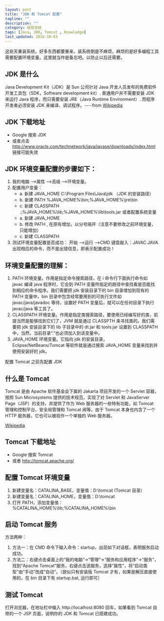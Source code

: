 ```yaml
---
layout: post
title: "JDK 和 Tomcat 配置"
tagline: ""
description: ""
category: 经验总结
tags: [Java, JDK, Tomcat , Knowledge]
last_updated: 2016-10-03
---
```



这些天重装系统，好多东西都要重来，装系统倒是不麻烦，麻烦的是好多编程工具需要配置环境变量。这里就当作是备忘吧。以防止以后还需要。

## JDK 是什么
Java Development Kit（JDK）是 Sun 公司针对 Java 开发人员发布的免费软件开发工具包（SDK，Software development kit）. 普通用户并不需要安装 JDK 来运行 Java 程序，而只需要安装 JRE（Java Runtime Environment）. 而程序开发者必须安装 JDK 来编译、调试程序。----from [Wikipedia](http://zh.wikipedia.org/wiki/JDK)

## JDK 下载地址
- Google 搜索 JDK
- 或者点击 http://www.oracle.com/technetwork/java/javase/downloads/index.html 链接可能失效

## JDK 环境变量配置的步骤如下：

1. 我的电脑 -->属性 -->高级 -->环境变量。
2. 配置用户变量：
    - a. 新建 JAVA_HOME
        C:\Program Files\Java\jdk （JDK 的安装路径）
    - b. 新建 PATH
        %JAVA_HOME%\bin;%JAVA_HOME%\jre\bin
    - c. 新建 CLASSPATH
        .;%JAVA_HOME%\lib;%JAVA_HOME%\lib\tools.jar
    或者配置系统变量
    - a. 新建 JAVA_HOME
    - b. 修改 PATH , 在原有增加，以分号隔开（注意不要修改之前环境变量，只能增加）
    - c. 新建 CLASSPATH
3. 测试环境变量配置是否成功：
    开始 -->运行 -->CMD
    键盘敲入：JAVAC   JAVA
    出现相应的命令，而不是出错信息，即表示配置成功！

## 环境变量配置的理解：
1. PATH 环境变量。作用是指定命令搜索路径，在 i 命令行下面执行命令如 javac 编译 java 程序时，它会到 PATH 变量所指定的路径中查找看是否能找到相应的命令程序。我们需要把 jdk 安装目录下的 bin 目录增加到现有的 PATH 变量中，bin 目录中包含经常要用到的可执行文件如 javac/java/javadoc 等待，设置好 PATH 变量后，就可以在任何目录下执行 javac/java 等工具了。
2. CLASSPATH 环境变量。作用是指定类搜索路径，要使用已经编写好的类，前提当然是能够找到它们了，JVM 就是通过 CLASSPTH 来寻找类的。我们需要把 jdk 安装目录下的 lib 子目录中的 dt.jar 和 tools.jar 设置到 CLASSPATH 中，当然，当前目录“.”也必须加入到该变量中。
3. JAVA_HOME 环境变量。它指向 jdk 的安装目录，Eclipse/NetBeans/Tomcat 等软件就是通过搜索 JAVA_HOME 变量来找到并使用安装好的 jdk。


配置 Tomcat 之前先配置 JDK

## 什么是 Tomcat
Tomcat 是由 Apache 软件基金会下属的 Jakarta 项目开发的一个 Servlet 容器，按照 Sun Microsystems 提供的技术规范，实现了对 Servlet 和 JavaServer Page（JSP）的支持，并提供了作为 Web 服务器的一些特有功能，如 Tomcat 管理和控制平台、安全局管理和 Tomcat 阀等。由于 Tomcat 本身也内含了一个 HTTP 服务器，它也可以被视作一个单独的 Web 服务器。

[Wikipedia][1]

## Tomcat 下载地址
- Google 搜索 Tomcat
- 或者 http://tomcat.apache.org/

## 配置 Tomcat 环境变量
1. 新建变量名：CATALINA_BASE，变量值：D:\tomcat (Tomcat 目录）
2. 新建变量名：CATALINA_HOME，变量值：D:\tomcat
3. 打开 PATH，添加变量值：%CATALINA_HOME%\lib;%CATALINA_HOME%\bin

## 启动 Tomcat 服务
方法两种：
1. 方法一：在 CMD 命令下输入命令：startup，出现如下对话框，表明服务启动成功。
2. 方法二：右键点击桌面上的“我的电脑”->“管理”->“服务和应用程序”->“服务”，找到“Apache     Tomcat”服务，右键点击该服务，选择“属性”，将“启动类型”由“手动”改成“自动”。（貌似只有安装版 Tomcat 才有，如果是解压直接使用的，在 bin 目录下有 startup.bat, 运行即可）

## 测试 Tomcat
打开浏览器，在地址栏中输入 http://localhost:8080 回车，如果看到 Tomcat 自带的一个 JSP 页面，说明你的 JDK 和 Tomcat 已搭建成功。


[1]: http://zh.wikipedia.org/wiki/Apache_Tomcat
